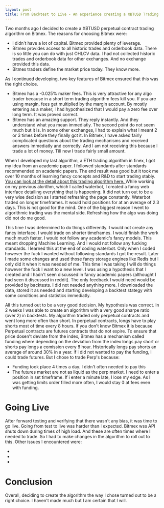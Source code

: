 ```yaml
---
layout: post
title: From Backtest to Live - An experience creating a XBTUSD Trading Algorithm on Bitmex
---
```


Two months ago I decided to create a XBTUSD perpetual contract trading algorithm on Bitmex. <!--more-->The reasons for choosing Bitmex were:

- I didn't have a lot of capital. Bitmex provided plenty of leverage.
- Bitmex provides access to all historic trades and orderbook data. There is so little you can do with just OHLCV data. I had not collected historic trades and orderbook data for other exchanges. And no exchange provided this data.
- Bitmex traders define the market price today. They know more.

As I continued developing, two key features of Bitmex ensured that this was the right choice.

- Bitmex has a -0.025% maker fees. This is very attractive for any algo trader because in a short term trading algorithm fees kill you. If you are using margin, fees get multiplied by the margin account. By mostly entering as a maker, I had hypothesized that I would pay a zero fee over long term. It was proved correct.
- Bitmex has an amazing support. They reply instantly. And they understand what you mean immediatly. The second point do not seem much but it is. In some other exchanges, I had to explain what I meant 2 or 3 times before they finally got it. In Bitmex, I have asked fairly complicated questions about the trading mechanisms and received answers immediatly and correctly. And I am not receiving this because I trade a lot of money. Till now I trade fairly small amount.

When I developed my last algorithm, a ETH trading algorithm in finex, I got my idea from an academic paper. I followed standards after standards recommended on academic papers. The end result was good but it took me over 10 months of learning fancy concepts and R&D to start trading stably. <a href="">You can look at the detail about this trading algorithm here. </a> While working on my previous alorithm, which I called waterbot, I created a fancy web interface detailing everything that is happening. It did not turn out to be a very wise decision as I started refreshing the page constantly. Waterbot traded on longer timeframes. It would hold positions for at an average of 2.3 days. This is not good for the mind. One of the biggest reason I went to algorithmic trading was the mental side. Refreshing how the algo was doing did not do me good.

This time I was determined to do things differently. I would not create any fancy interface. I would trade on shorter timeframes. I would finish the work much much faster. I would not follow any academic's fancy models. This meant dropping Machine Learning. And I would not follow any fucking standards. I learned this at the end of coding waterbot. Only when I coded however the fuck I wanted without following standards I got the result. Later I made some changes and used those fancy storage engines like Redis but I only did it when it was needed of me. This time I was taking I will do things however the fuck I want to a new level. I was using a hypothesis that I created and I hadn't seen discussed in fancy academic papers (althought I had seen it discussed in reddit). The only feedback I would need would be provided by backtests. I did not needed anything more. I downloaded the data, stored it as needed and starting developing a backtest stategy with some conditions and statistics immediatly.

All this turned out to be a very good decision. My hypothesis was correct. In 2 weeks I was able to create an algorithm with a very good sharpe ratio (over 2) in backtests. My algorithm traded only perpetual contracts and went long more often than short. In perpetual contracts, longs have to play shorts most of time every 8 hours. If you don't know Bitmex it is because Perpetual contracts are futures contracts that do not expire. To ensure that price dosen't deviate from the index, Bitmex has a mechanism called funding where depending on the deviation from the index longs pay short or shorts pay longs a comission every 8 hour. Historically longs pay shorts an average of around 30% in a year. If i did not wanted to pay the funding, I could trade futures. But I chose to trade Perp's because:

- Funding took place 4 times a day. I didn't often needed to pay this
- The futures market are not as liquid as the perp market. I need to enter a position in set timeframe. If i enter a minute late, I lose my edge. As I was getting limits order filled more often, I would stay 0 at fees even with funding.


# Going Live

After forward testing and verifying that there wasn't any bias, it was time to go live. Going from test to live was harder than I expected. Bitmex wss API shuts down during times of high load. And these are often times where I needed to trade. So I had to make changes in the algorithm to roll out to this. Other issues I encountered were:

- 
- 
-


# Conclusion
Overall, deciding to create the algorithm the way I chose turned out to be a right choice. I haven't made much but I am certain that I will.